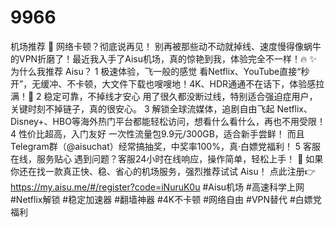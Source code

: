 # 9966
机场推荐
🚀 网络卡顿？彻底说再见！
别再被那些动不动就掉线、速度慢得像蜗牛的VPN折磨了！最近我入手了Aisu机场，真的惊艳到我，体验完全不一样！🔥
✨ 为什么我推荐 Aisu？
 1 极速体验，飞一般的感觉 看Netflix、YouTube直接“秒开”，无缓冲、不卡顿，大文件下载也嗖嗖地！4K、HDR通通不在话下，体验感拉满！🚄
 2 稳定可靠，不掉线才安心 用了很久都没断过线，特别适合强迫症用户，关键时刻不掉链子，真的很安心。
 3 解锁全球流媒体，追剧自由飞起 Netflix、Disney+、HBO等海外热门平台都能轻松访问，想看什么看什么，再也不用受限！
 4 性价比超高，入门友好 一次性流量包9.9元/300GB，适合新手尝鲜！ 而且Telegram群（@aisuchat）经常搞抽奖，中奖率100%，真·白嫖党福利！
 5 客服在线，服务贴心 遇到问题？客服24小时在线响应，操作简单，轻松上手！
🎯 如果你还在找一款真正快、稳、省心的机场服务，强烈推荐试试 Aisu！
点此注册👉 https://my.aisu.me/#/register?code=iNuruK0u
#Aisu机场 #高速科学上网 #Netflix解锁 #稳定加速器 #翻墙神器 #4K不卡顿 #网络自由 #VPN替代 #白嫖党福利
